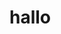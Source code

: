 <!DOCTYPE HTML>
<html>
  <head>
    <style>
      h1={font-color:"red";}
      </style>
    </head>
    <body>
      <h1>hallo</h1>
      </body>
    </html>
